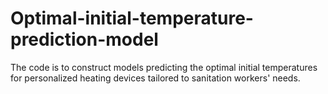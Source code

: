 # Optimal-initial-temperature-prediction-model
The code is to construct models predicting the optimal initial temperatures for personalized heating devices tailored to sanitation workers' needs.
